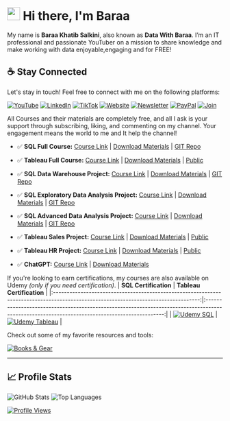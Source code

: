 # <img src="https://media.giphy.com/media/hvRJCLFzcasrR4ia7z/giphy.gif" width="30px"> Hi there, I'm Baraa
My name is **Baraa Khatib Salkini**, also known as **Data With Baraa**. I’m an IT professional and passionate YouTuber on a mission to share knowledge and make working with data enjoyable,engaging and for FREE!


## ☕ Stay Connected

Let's stay in touch! Feel free to connect with me on the following platforms:

[![YouTube](https://img.shields.io/badge/YouTube-red?style=for-the-badge&logo=youtube&logoColor=white)](http://bit.ly/3GiCVUE)
[![LinkedIn](https://img.shields.io/badge/LinkedIn-0077B5?style=for-the-badge&logo=linkedin&logoColor=white)](https://linkedin.com/in/baraa-khatib-salkini)
[![TikTok](https://img.shields.io/badge/TikTok-000000?style=for-the-badge&logo=tiktok&logoColor=white)](https://www.tiktok.com/@datawithbaraa)
[![Website](https://img.shields.io/badge/Website-000000?style=for-the-badge&logo=google-chrome&logoColor=white)](https://www.datawithbaraa.com)
[![Newsletter](https://img.shields.io/badge/Newsletter-FF5722?style=for-the-badge&logo=substack&logoColor=white)](https://bit.ly/BaraaNewsletter)
[![PayPal](https://img.shields.io/badge/PayPal-00457C?style=for-the-badge&logo=paypal&logoColor=white)](https://paypal.me/baraasalkini)
[![Join](https://img.shields.io/badge/Join-FF0000?style=for-the-badge&logo=youtube&logoColor=white)](https://www.youtube.com/@datawithbaraa)

All Courses and their materials are completely free, and all I ask is your support through subscribing, liking, and commenting on my channel. Your engagement means the world to me and It help the channel!
- ✅ **SQL Full Course:** [Course Link](https://youtu.be/SSKVgrwhzus) | [Download Materials](https://www.datawithbaraa.com/sql-introduction/sql-ultimate-course/) | [GIT Repo](https://github.com/DataWithBaraa/sql-ultimate-course)
- ✅ **Tableau Full Course:** [Course Link](https://www.youtube.com/watch?v=K3pXnbniUcM) | [Download Materials](https://www.datawithbaraa.com/tableau/tableau-thank-you/) | [Public](https://public.tableau.com/app/profile/baraa.salkini/vizzes)

- ✅ **SQL Data Warehouse Project:** [Course Link](https://youtu.be/SSKVgrwhzus) | [Download Materials](https://www.datawithbaraa.com/sql-introduction/advanced-sql-project/) | [GIT Repo](https://github.com/DataWithBaraa/sql-data-warehouse-project)
- ✅ **SQL Exploratory Data Analysis Project:** [Course Link](https://youtu.be/SSKVgrwhzus) | [Download Materials](https://www.datawithbaraa.com/sql-introduction/advanced-sql-analytics-project/) | [GIT Repo](https://github.com/DataWithBaraa/sql-data-analytics-project)
- ✅ **SQL Advanced Data Analysis Project:** [Course Link](https://youtu.be/SSKVgrwhzus) | [Download Materials](https://www.datawithbaraa.com/sql-introduction/advanced-sql-analytics-project/) | [GIT Repo](https://github.com/DataWithBaraa/sql-data-analytics-project)
  
- ✅ **Tableau Sales Project:** [Course Link](https://www.youtube.com/watch?v=dahrmqT5GD4) | [Download Materials](https://datawithbaraa.substack.com/p/access-to-course-materials) | [Public](https://public.tableau.com/app/profile/baraa.salkini/vizzes)
- ✅ **Tableau HR Project:** [Course Link](https://www.youtube.com/watch?v=UcGF09Awm4Y) | [Download Materials](https://datawithbaraa.substack.com/p/access-to-course-materials) | [Public](https://public.tableau.com/app/profile/baraa.salkini/vizzes)
- ✅ **ChatGPT:** [Course Link](https://www.youtube.com/watch?v=LJLNfei4i-c) | [Download Materials](https://datawithbaraa.substack.com/p/access-to-course-materials)

If you're looking to earn certifications, my courses are also available on Udemy *(only if you need certification)*.
| **SQL Certification**                                                                                                               | **Tableau Certification**                                                                                                                    |
|:-----------------------------------------------------------------------------------------------------------------------------------:|:---------------------------------------------------------------------------------------------------------------------------------------------:|
| [![Udemy SQL](https://img.shields.io/badge/Udemy-A435F0?style=for-the-badge&logo=udemy&logoColor=white)](https://bit.ly/4hH947P) | [![Udemy Tableau](https://img.shields.io/badge/Udemy-A435F0?style=for-the-badge&logo=udemy&logoColor=white)](https://bit.ly/3xFiDDk) |

  
Check out some of my favorite resources and tools:

[![Books & Gear](https://img.shields.io/badge/Books_&_Gear-000000?style=for-the-badge&logo=notion&logoColor=white)](https://thankful-pangolin-2ca.notion.site/My-Favorite-Books-Gear-Apps-210d041640ef80d0b266e4095f1c4af6)


---

## 📈 Profile Stats

<!-- GitHub Stats Card -->
<img src="https://github-readme-stats.vercel.app/api?username=datawithbaraa&show_icons=true&theme=dark" alt="GitHub Stats" />

<!-- Top Languages Card -->
<img src="https://github-readme-stats.vercel.app/api/top-langs/?username=datawithbaraa&layout=compact&theme=dark" alt="Top Languages" />

<!-- Profile Views Badge -->
[![Profile Views](https://komarev.com/ghpvc/?username=DataWithBaraa&style=for-the-badge&color=blue)](https://github.com/DataWithBaraa)




